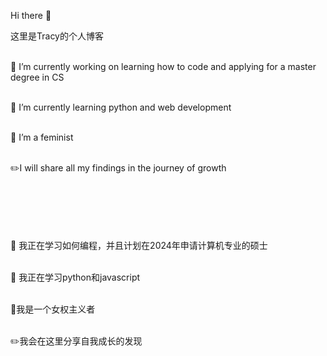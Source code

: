 Hi there 👋

这里是Tracy的个人博客<br><br/>

🔭 I’m currently working on learning how to code and applying for a master degree in CS<br><br/>

🌱 I’m currently learning python and web development<br><br/>

🤔 I’m a feminist<br><br/>

✏️I will share all my findings in the journey of growth<br><br/>
<br><br/>
<br><br/>


🔭 我正在学习如何编程，并且计划在2024年申请计算机专业的硕士<br><br/>

🌱 我正在学习python和javascript<br><br/>

🤔我是一个女权主义者<br><br/>

✏️我会在这里分享自我成长的发现<br><br/>
